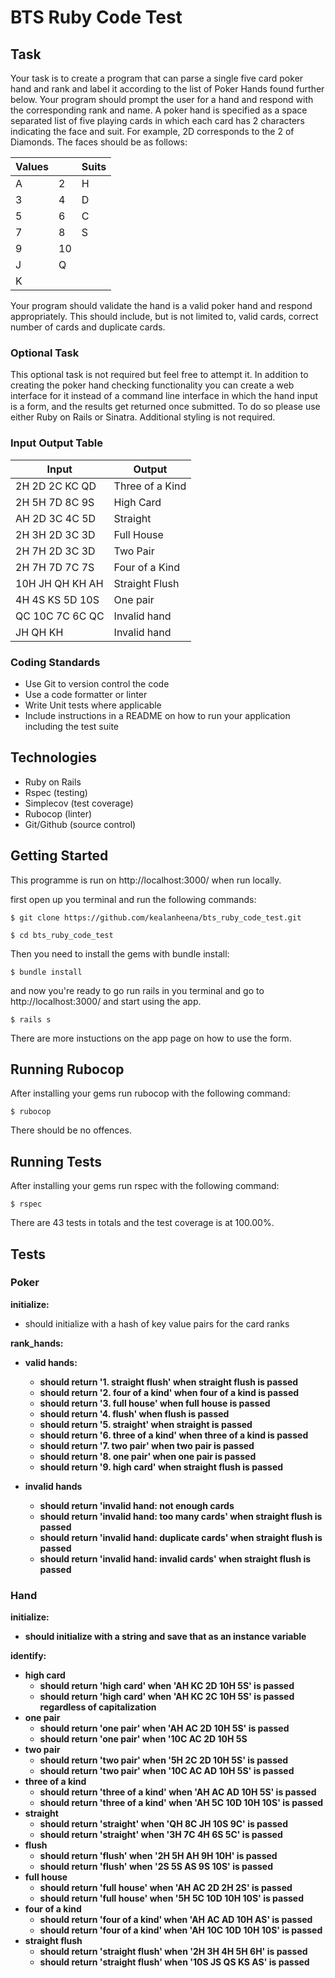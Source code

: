 # BTS Ruby Code Test

## Task

Your task is to create a program that can parse a single five card poker hand and rank
and label it according to the list of Poker Hands found further below.
Your program should prompt the user for a hand and respond with the corresponding
rank and name.
A poker hand is specified as a space separated list of five playing cards in which each
card has 2 characters indicating the face and suit. For example, 2D corresponds to the
2 of Diamonds.
The faces should be as follows:

| Values |     | Suits |
| ------ | --- | ----- |
| A      | 2   | H     |
| 3      | 4   | D     |
| 5      | 6   | C     |
| 7      | 8   | S     |
| 9      | 10  |       |
| J      | Q   |       |
| K      |     |

Your program should validate the hand is a valid poker hand and respond
appropriately. This should include, but is not limited to, valid cards, correct number of
cards and duplicate cards.

### Optional Task

This optional task is not required but feel free to attempt it. In addition to creating the
poker hand checking functionality you can create a web interface for it instead of a
command line interface in which the hand input is a form, and the results get returned
once submitted. To do so please use either Ruby on Rails or Sinatra. Additional styling
is not required.

### Input Output Table

| Input           | Output          |
| --------------- | --------------- |
| 2H 2D 2C KC QD  | Three of a Kind |
| 2H 5H 7D 8C 9S  | High Card       |
| AH 2D 3C 4C 5D  | Straight        |
| 2H 3H 2D 3C 3D  | Full House      |
| 2H 7H 2D 3C 3D  | Two Pair        |
| 2H 7H 7D 7C 7S  | Four of a Kind  |
| 10H JH QH KH AH | Straight Flush  |
| 4H 4S KS 5D 10S | One pair        |
| QC 10C 7C 6C QC | Invalid hand    |
| JH QH KH        | Invalid hand    |

### Coding Standards

- Use Git to version control the code
- Use a code formatter or linter
- Write Unit tests where applicable
- Include instructions in a README on how to run your application including the test suite

## Technologies

- Ruby on Rails
- Rspec (testing)
- Simplecov (test coverage)
- Rubocop (linter)
- Git/Github (source control)

## Getting Started

This programme is run on http://localhost:3000/ when run locally.

first open up you terminal and run the following commands:

```
$ git clone https://github.com/kealanheena/bts_ruby_code_test.git

$ cd bts_ruby_code_test
```

Then you need to install the gems with bundle install:

```
$ bundle install
```

and now you're ready to go run rails in you terminal and go to http://localhost:3000/ and start using the app.

```
$ rails s
```

There are more instuctions on the app page on how to use the form.

## Running Rubocop

After installing your gems run rubocop with the following command:

```
$ rubocop
```

There should be no offences.

## Running Tests

After installing your gems run rspec with the following command:

```
$ rspec
```

There are 43 tests in totals and the test coverage is at 100.00%.

## Tests

### Poker

<strong>initialize:</strong>

- should initialize with a hash of key value pairs for the card ranks

<strong>rank_hands:</trong>

- valid hands:

  - should return '1. straight flush' when straight flush is passed
  - should return '2. four of a kind' when four of a kind is passed
  - should return '3. full house' when full house is passed
  - should return '4. flush' when flush is passed
  - should return '5. straight' when straight is passed
  - should return '6. three of a kind' when three of a kind is passed
  - should return '7. two pair' when two pair is passed
  - should return '8. one pair' when one pair is passed
  - should return '9. high card' when straight flush is passed

- invalid hands
  - should return 'invalid hand: not enough cards
  - should return 'invalid hand: too many cards' when straight flush is passed
  - should return 'invalid hand: duplicate cards' when straight flush is passed
  - should return 'invalid hand: invalid cards' when straight flush is passed

### Hand

<strong>initialize:</strong>

- should initialize with a string and save that as an instance variable

<strong>identify:</strong>

- high card
  - should return 'high card' when 'AH KC 2D 10H 5S' is passed
  - should return 'high card' when 'AH KC 2C 10H 5S' is passed regardless of capitalization
- one pair
  - should return 'one pair' when 'AH AC 2D 10H 5S' is passed
  - should return 'one pair' when '10C AC 2D 10H 5S
- two pair
  - should return 'two pair' when '5H 2C 2D 10H 5S' is passed
  - should return 'two pair' when '10C AC AD 10H 5S' is passed
- three of a kind
  - should return 'three of a kind' when 'AH AC AD 10H 5S' is passed
  - should return 'three of a kind' when 'AH 5C 10D 10H 10S' is passed
- straight
  - should return 'straight' when 'QH 8C JH 10S 9C' is passed
  - should return 'straight' when '3H 7C 4H 6S 5C' is passed
- flush
  - should return 'flush' when '2H 5H AH 9H 10H' is passed
  - should return 'flush' when '2S 5S AS 9S 10S' is passed
- full house
  - should return 'full house' when 'AH AC 2D 2H 2S' is passed
  - should return 'full house' when '5H 5C 10D 10H 10S' is passed
- four of a kind
  - should return 'four of a kind' when 'AH AC AD 10H AS' is passed
  - should return 'four of a kind' when 'AH 10C 10D 10H 10S' is passed
- straight flush
  - should return 'straight flush' when '2H 3H 4H 5H 6H' is passed
  - should return 'straight flush' when '10S JS QS KS AS' is passed
